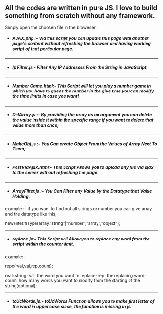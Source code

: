 ## All the codes are written in pure JS. I love to build something from scratch without any framework.
Simply open the choosen file in the broweser.

* ##### *AJAX.php* :- Via this script you can update this page with another page's content without refreshing the browser and having working script of that perticular page.

---

* ##### *Ip Filter.js*:- Filter Any IP Addresses From the String in JavaScript.

---

* ##### *Number Game.html*:- This Script will let you play a number game in which you have to guess the number in the give time you can modify the time limits in case you want!
---

* ##### *DelArray.js* :- By providing the array as an argument you can delete the value inside it within the specific range if you want to delete that value more than once;

---

* ##### *MakeObj.js* :- You Can create Object From the Values of Array Next To Them;

----

* ##### *PostViaAjax.html*:- This Script Allows you to upload any file via ajax to the server without refreshing the page.

---

* ##### *ArrayFilter.js* :- You Can Filter any Value by the Datatype that Value Holding.

example :- if you want to find out all strings or number you can give array and the datatype like this;

newFilter.fiType(array,"string"|"number","array","object");

---

* ##### *replace.js*:- This Script will Allow you to replace any word from the script within the counter limit.

example:-

repx(rval,val,rep,count);

rval: string;
val: the word you want to replace;
rep: the replacing word;
count: how many words you want to modify from the starting of the string(optional);

---
* ##### *toUcWords.js*:- toUcWords Function allows you to make first letter of the word in upper case since, the function is missing in js.
